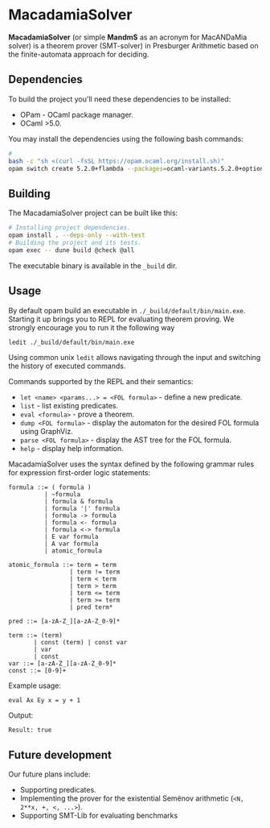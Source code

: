 # MacadamiaSolver

__MacadamiaSolver__ (or simple __MandmS__ as an acronym for MacANDaMia solver) is a theorem prover (SMT-solver) in Presburger Arithmetic based on the finite-automata approach for deciding.

## Dependencies
To build the project you'll need these dependencies to be installed:
- OPam - OCaml package manager.
- OCaml >5.0.

You may install the dependencies using the following bash commands:
```bash
#
bash -c "sh <(curl -fsSL https://opam.ocaml.org/install.sh)"
opam switch create 5.2.0+flambda --packages=ocaml-variants.5.2.0+options,ocaml-option-flambda --yes
```

## Building
The MacadamiaSolver project can be built like this:
```bash
# Installing project dependencies.
opam install . --deps-only --with-test
# Building the project and its tests.
opam exec -- dune build @check @all
```

The executable binary is available in the `_build` dir.

## Usage

By default opam build an executable in `./_build/default/bin/main.exe`. Starting it up brings you to REPL for evaluating theorem proving. We strongly encourage you to run it the following way
```bash
ledit ./_build/default/bin/main.exe
```
Using common unix `ledit` allows navigating through the input and switching the history of executed commands.

Commands supported by the REPL and their semantics:
- `let <name> <params...> = <FOL formula>` - define a new predicate.
- `list` - list existing predicates.
- `eval <formula>` - prove a theorem.
- `dump <FOL formula>` - display the automaton for the desired FOL formula using GraphViz.
- `parse <FOL formula>` - display the AST tree for the FOL formula.
- `help` - display help information.

MacadamiaSolver uses the syntax defined by the following grammar rules for expression first-order logic statements:
```
formula ::= ( formula )
          | ~formula
          | formula & formula
          | formula '|' formula
          | formula -> formula
          | formula <- formula
          | formula <-> formula
          | E var formula
          | A var formula
          | atomic_formula

atomic_formula ::= term = term
                 | term != term
                 | term < term
                 | term > term
                 | term <= term
                 | term >= term
                 | pred term*

pred ::= [a-zA-Z_][a-zA-Z_0-9]*

term ::= (term)
       | const (term) | const var
       | var
       | const
var ::= [a-zA-Z_][a-zA-Z_0-9]*
const ::= [0-9]+
```

Example usage:
```
eval Ax Ey x = y + 1
```

Output:
```
Result: true
```

## Future development

Our future plans include:
- Supporting predicates.
- Implementing the prover for the existential Semёnov arithmetic (`<N, 2**x, +, <, ...>`).
- Supporting SMT-Lib for evaluating benchmarks
